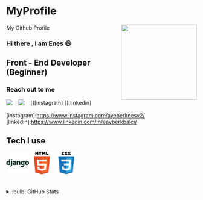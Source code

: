 # MyProfile
My Github Profile
<img src="https://media.giphy.com/media/436hhtZJQAT86nomhG/giphy.gif" align ="right" width="200" height="200">

### Hi there ,  I am Enes :smile:
## Front - End Developer   (Beginner)

### Reach out to me 

[<img  width="32" src="https://unpkg.com/simple-icons@v4/icons/instagram.svg" align="left" />][instagram]
[<img  width="32" src="https://unpkg.com/simple-icons@v4/icons/linkedin.svg" align="left" />][linkedin]
<br />
<br />
[instagram]:https://www.instagram.com/ayeberknesv2/
[linkedin]:https://www.linkedin.com/in/eayberkbalci/
## Tech I use 
<img src="https://raw.githubusercontent.com/github/explore/80688e429a7d4ef2fca1e82350fe8e3517d3494d/topics/django/django.png" widht="60" height="60">
<img src="https://raw.githubusercontent.com/github/explore/80688e429a7d4ef2fca1e82350fe8e3517d3494d/topics/html/html.png" widht="60" height="60">
<img src="https://raw.githubusercontent.com/github/explore/80688e429a7d4ef2fca1e82350fe8e3517d3494d/topics/css/css.png" widht="60" height="60">
<br />
<br />
<br />
<details>
<summary> :bulb: GitHub Stats </summary>
<img src="https://github-readme-stats.vercel.app/api?username=enesayberk3535&theme=radical
"
</details>
<details>
<summary> :bulb: Most Used Languages </summary>
<img src="https://github-readme-stats.vercel.app/api/top-langs/?username=anuraghazra&layout=compact
"
</details>
